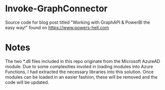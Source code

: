 # Invoke-GraphConnector
Source code for blog post titled "Working with GraphAPI & PowerBI the easy way!" found on https://www.powers-hell.com

# Notes
The two *.dll files included in this repo originate from the Microsoft AzureAD module. Due to some complexities involed in loading modules into Azure Functions, I had extracted the necessary libraries into this solution. Once modules can be loaded in an easier fashion, these will be removed and the code will be updated.